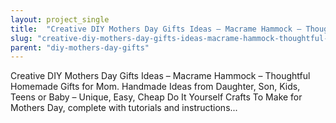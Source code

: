 ```yaml
---
layout: project_single
title:  "Creative DIY Mothers Day Gifts Ideas – Macrame Hammock – Thoughtful Homemade Gifts for Mom. Handmade Ideas from Daughter, Son, Kids, Teens or Baby – Unique, Easy, Cheap Do It Yourself Crafts To Make for Mothers Day, complete with tutorials and "
slug: "creative-diy-mothers-day-gifts-ideas-macrame-hammock-thoughtful-homemade-gifts-for-mom-handmade-ideas"
parent: "diy-mothers-day-gifts"
---
```

Creative DIY Mothers Day Gifts Ideas – Macrame Hammock – Thoughtful Homemade Gifts for Mom. Handmade Ideas from Daughter, Son, Kids, Teens or Baby – Unique, Easy, Cheap Do It Yourself Crafts To Make for Mothers Day, complete with tutorials and instructions...